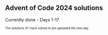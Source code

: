 ## Advent of Code 2024 solutions

Currently done - Days 1-17

<sub><sup> The solutions (if I have solved it) are uploaded the next day. </sup></sub>
